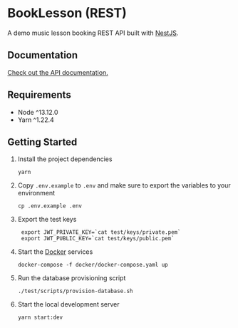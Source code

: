 # BookLesson (REST)

A demo music lesson booking REST API built with [NestJS](https://nestjs.com/).

## Documentation

[Check out the API documentation.](https://documenter.getpostman.com/view/5657753/SzzhdJ6t)

## Requirements

- Node ^13.12.0
- Yarn ^1.22.4

## Getting Started

1.  Install the project dependencies

        yarn

2.  Copy `.env.example` to `.env` and make sure to export the variables to your environment

        cp .env.example .env

3. Export the test keys

        export JWT_PRIVATE_KEY=`cat test/keys/private.pem`
        export JWT_PUBLIC_KEY=`cat test/keys/public.pem`

4.  Start the [Docker](https://docs.docker.com/get-docker/) services

        docker-compose -f docker/docker-compose.yaml up

5.  Run the database provisioning script

        ./test/scripts/provision-database.sh

6.  Start the local development server

        yarn start:dev
